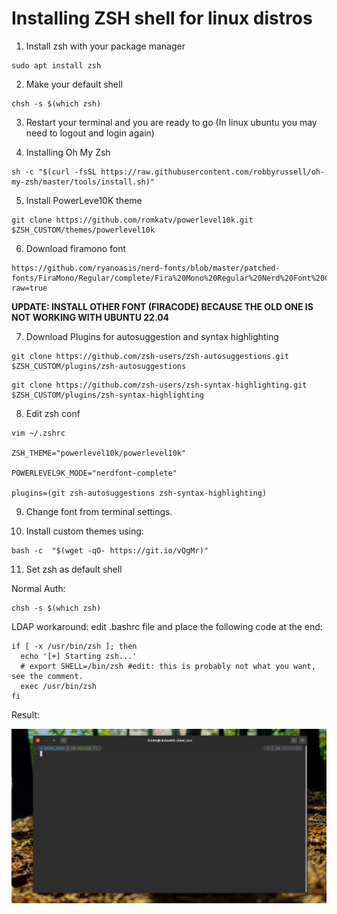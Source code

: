 # Installing ZSH shell for linux distros
1. Install zsh with your package manager
```
sudo apt install zsh
```
2. Make your default shell

```
chsh -s $(which zsh)
```

3. Restart your terminal and you are ready to go (In linux ubuntu you may need to logout and login again)

4. Installing Oh My Zsh

```
sh -c "$(curl -fsSL https://raw.githubusercontent.com/robbyrussell/oh-my-zsh/master/tools/install.sh)"
```

5. Install PowerLeve10K theme

```
git clone https://github.com/romkatv/powerlevel10k.git $ZSH_CUSTOM/themes/powerlevel10k
```

6. Download firamono font 

```
https://github.com/ryanoasis/nerd-fonts/blob/master/patched-fonts/FiraMono/Regular/complete/Fira%20Mono%20Regular%20Nerd%20Font%20Complete.otf?raw=true
```

**UPDATE:
INSTALL OTHER FONT (FIRACODE) BECAUSE THE OLD ONE IS NOT WORKING WITH UBUNTU 22.04**

7. Download Plugins for autosuggestion and syntax highlighting

```
git clone https://github.com/zsh-users/zsh-autosuggestions.git $ZSH_CUSTOM/plugins/zsh-autosuggestions
```

```
git clone https://github.com/zsh-users/zsh-syntax-highlighting.git $ZSH_CUSTOM/plugins/zsh-syntax-highlighting
```

8. Edit zsh conf

```
vim ~/.zshrc

ZSH_THEME="powerlevel10k/powerlevel10k"

POWERLEVEL9K_MODE="nerdfont-complete"

plugins=(git zsh-autosuggestions zsh-syntax-highlighting)
```

9. Change font from terminal settings.

10. Install custom themes using:

```
bash -c  "$(wget -qO- https://git.io/vQgMr)"
```

11. Set zsh as default shell

Normal Auth:

```
chsh -s $(which zsh)
```

LDAP workaround: edit .bashrc file and place the following code at the end:

```
if [ -x /usr/bin/zsh ]; then
  echo '[+] Starting zsh...'
  # export SHELL=/bin/zsh #edit: this is probably not what you want, see the comment.
  exec /usr/bin/zsh
fi
```


Result:

![alt text](sc_zsh.png "Zsh Screenshoot")
